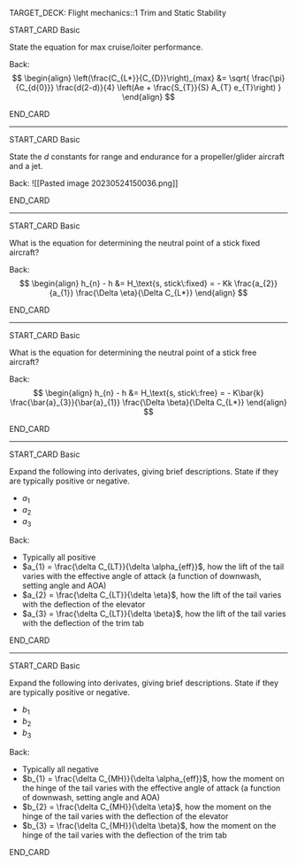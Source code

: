 TARGET_DECK: Flight mechanics::1 Trim and Static Stability



START_CARD
Basic

State the equation for max cruise/loiter performance.

Back: 
$$ \begin{align}
\left(\frac{C_{L*}}{C_{D}}\right)_{max} &= \sqrt{ \frac{\pi}{C_{d{0}}} \frac{d(2-d)}{4} \left(Ae + \frac{S_{T}}{S} A_{T} e_{T}\right) }
\end{align} $$
<!--ID: 1684936861153-->
END_CARD



--------

START_CARD
Basic

State the $d$ constants for range and endurance for a propeller/glider aircraft and a jet.

Back: 
![[Pasted image 20230524150036.png]]
<!--ID: 1684936861161-->
END_CARD


--------

START_CARD
Basic

What is the equation for determining the neutral point of a stick fixed aircraft?

Back: 
$$ \begin{align}
h_{n} - h &= H_\text{s, stick\:fixed} = - Kk \frac{a_{2}}{a_{1}} \frac{\Delta \eta}{\Delta C_{L*}}
\end{align} $$
 
<!--ID: 1684939369867-->
END_CARD

--------

START_CARD
Basic

What is the equation for determining the neutral point of a stick free aircraft?

Back: 
$$ \begin{align}
h_{n} - h &= H_\text{s, stick\:free} = - K\bar{k} \frac{\bar{a}_{3}}{\bar{a}_{1}} \frac{\Delta \beta}{\Delta C_{L*}}
\end{align} $$
 
<!--ID: 1684939369879-->
END_CARD


--------

START_CARD
Basic

Expand the following into derivates, giving brief descriptions. State if they are typically positive or negative.
- $a_{1}$
- $a_{2}$
- $a_{3}$

Back: 
- Typically all positive
- $a_{1} = \frac{\delta C_{LT}}{\delta \alpha_{eff}}$, how the lift of the tail varies with the effective angle of attack (a function of downwash, setting angle and AOA)
- $a_{2} = \frac{\delta C_{LT}}{\delta \eta}$, how the lift of the tail varies with the deflection of the elevator
- $a_{3} = \frac{\delta C_{LT}}{\delta \beta}$, how the lift of the tail varies with the deflection of the trim tab
<!--ID: 1684939369888-->
END_CARD

--------

START_CARD
Basic

Expand the following into derivates, giving brief descriptions. State if they are typically positive or negative.
- $b_{1}$
- $b_{2}$
- $b_{3}$

Back: 
- Typically all negative
- $b_{1} = \frac{\delta C_{MH}}{\delta \alpha_{eff}}$, how the moment on the hinge of the tail varies with the effective angle of attack (a function of downwash, setting angle and AOA)
- $b_{2} = \frac{\delta C_{MH}}{\delta \eta}$, how the  moment on the hinge of the tail varies with the deflection of the elevator
- $b_{3} = \frac{\delta C_{MH}}{\delta \beta}$, how the  moment on the hinge of the tail varies with the deflection of the trim tab
<!--ID: 1684939369897-->
END_CARD





